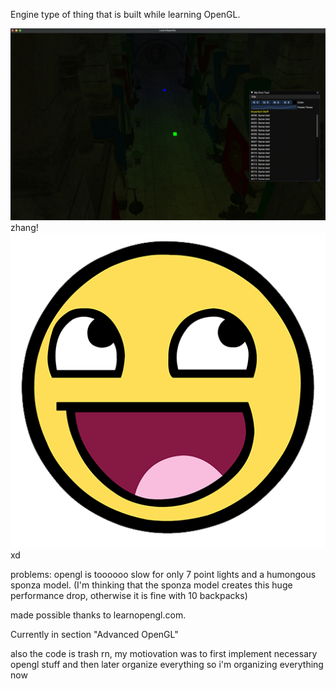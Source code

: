 Engine type of thing that is built while learning OpenGL.

![Sponza Model + point lights](gallery/img.jpeg)
zhang!
![zmangus](res/textures/awesomeface.png)
xd

problems:
opengl is toooooo slow for only 7 point lights and a humongous sponza model. (I'm thinking that the sponza model creates this huge performance drop, otherwise it is fine with 10 backpacks)

made possible thanks to learnopengl.com.

Currently in section "Advanced OpenGL"

also the code is trash rn, my motiovation was to first implement necessary opengl stuff and then later organize everything so i'm organizing everything now